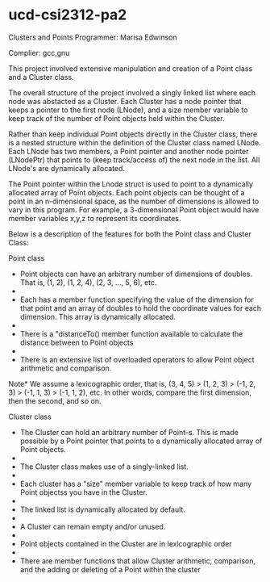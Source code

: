 # ucd-csi2312-pa2
Clusters and Points
Programmer: Marisa Edwinson

Complier: gcc,gnu

This project involved extensive manipulation and creation of a Point class and a Cluster class. 

The overall structure of the project involved a singly linked list where each node was abstacted as a Cluster. Each 
Cluster has a node pointer that keeps a pointer to the first node (LNode), and a size member variable to keep track of the number of Point objects held within the Cluster. 

Rather than keep individual Point objects directly in the Cluster class, there is a nested structure within the definition of the Cluster class named LNode. Each LNode has two members, a Point pointer and another node pointer (LNodePtr) that points to (keep track/access of) the next node in the list. All LNode's are dynamically allocated. 

The Point pointer within the Lnode struct is used to point to a dynamically allocated array of Point objects. Each point objects can be thought of a point in an n-dimensional space, as the number of dimensions is allowed to vary in this program. For example, a 3-dimensional Point object would have member variables x,y,z to represent its coordinates.

Below is a description of the features for both the Point class and Cluster Class:


Point class

-  Point objects can have an arbitrary number of dimensions of doubles. That is, (1, 2), (1, 2, 4), (2, 3, ..., 5, 6), etc. 
-  
-  Each has a member function specifying the value of the dimension for that point and an array of doubles to hold the coordinate values for each dimension. This array is dynamically allocated.
-  
-  There is a "distanceTo() member function available to calculate the distance between to Point objects
-  
-  There is an extensive list of overloaded operators to allow Point object arithmetic and comparison. 

Note*       We assume a lexicographic order, that is, (3, 4, 5) > (1, 2, 3) > (-1, 2, 3) > (-1, 1, 3) > (-1, 1, 2), etc. In other words, compare the first dimension, then the second, and so on.




Cluster class

-    The Cluster can hold an arbitrary number of Point-s. This is made possible by a Point pointer that points to a dynamically allocated array of Point objects. 
-    
-   The Cluster class makes use of a singly-linked list.
-   
-   Each cluster has a "size" member variable to keep track of how many Point objectss you have in the Cluster.
-   
-   The linked list is dynamically allocated by default.
-   
-   A Cluster can remain empty and/or unused.
-   
-   Point objects contained in the Cluster are in lexicographic order 
-   
-   There are member functions that allow Cluster arithmetic, comparison, and the adding or deleting of a Point within the cluster


